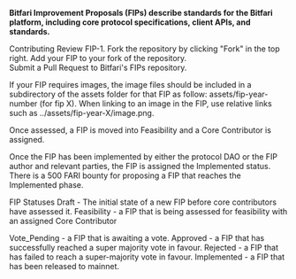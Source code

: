 **Bitfari Improvement Proposals (FIPs) describe standards for the Bitfari platform, including core protocol specifications, client APIs, and standards.**

Contributing
Review FIP-1.
Fork the repository by clicking "Fork" in the top right.
Add your FIP to your fork of the repository.  
Submit a Pull Request to Bitfari's FIPs repository.

If your FIP requires images, 
the image files should be included in a subdirectory of the assets folder for that FIP as follow: assets/fip-year-number (for fip X). 
When linking to an image in the FIP, use relative links such as ../assets/fip-year-X/image.png.

Once assessed, a FIP is moved into Feasibility and a Core Contributor is assigned.  

Once the FIP has been implemented by either the protocol DAO or the FIP author and relevant parties,
the FIP is assigned the Implemented status. There is a 500 FARI bounty for proposing a FIP that reaches the Implemented phase.

FIP Statuses
Draft - The initial state of a new FIP before core contributors have assessed it.
Feasibility - a FIP that is being assessed for feasibility with an assigned Core Contributor
 
Vote_Pending - a FIP that is awaiting a vote.
Approved - a FIP that has successfully reached a super majority vote in favour.
Rejected - a FIP that has failed to reach a super-majority vote in favour.
Implemented - a FIP that has been released to mainnet.
